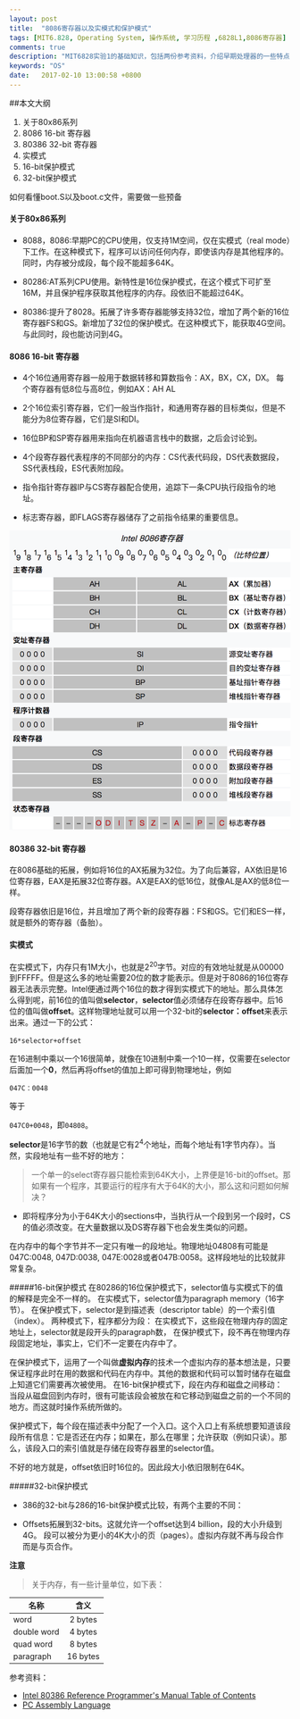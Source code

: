 ```yaml
---
layout: post
title:  "8086寄存器以及实模式和保护模式"
tags: [MIT6.828, Operating System, 操作系统, 学习历程 ,6828L1,8086寄存器]
comments: true
description: "MIT6828实验1的基础知识，包括两份参考资料，介绍早期处理器的一些特点..."
keywords: "OS"
date:   2017-02-10 13:00:58 +0800
---
```

##本文大纲

1. 关于80x86系列
2. 8086 16-bit 寄存器
3. 80386 32-bit 寄存器
4. 实模式
5. 16-bit保护模式
6. 32-bit保护模式

如何看懂boot.S以及boot.c文件，需要做一些预备

#### 关于80x86系列
- 8088，8086:早期PC的CPU使用，仅支持1M空间，仅在实模式（real mode）下工作。在这种模式下，程序可以访问任何内存，即使该内存是其他程序的。同时，内存被分成段，每个段不能超多64K。

- 80286:AT系列CPU使用。新特性是16位保护模式，在这个模式下可扩至16M，并且保护程序获取其他程序的内存。段依旧不能超过64K。

- 80386:提升了8028。拓展了许多寄存器能够支持32位，增加了两个新的16位寄存器FS和GS。新增加了32位的保护模式。在这种模式下，能获取4G空间。与此同时，段也能访问到4G。

#### 8086 16-bit 寄存器

- 4个16位通用寄存器一般用于数据转移和算数指令：AX，BX，CX，DX。
每个寄存器有低8位与高8位，例如AX：AH AL

- 2个16位索引寄存器，它们一般当作指针，和通用寄存器的目标类似，但是不能分为8位寄存器，它们是SI和DI。

- 16位BP和SP寄存器用来指向在机器语言栈中的数据，之后会讨论到。

- 4个段寄存器代表程序的不同部分的内存：CS代表代码段，DS代表数据段，SS代表栈段，ES代表附加段。

- 指令指针寄存器IP与CS寄存器配合使用，追踪下一条CPU执行段指令的地址。

- 标志寄存器，即FLAGS寄存器储存了之前指令结果的重要信息。


![图：8086寄存器](https://github.com/Alvinsjq/6.828_tasks/blob/master/screemshot/8086.png?raw=true)

#### 80386 32-bit 寄存器

在8086基础的拓展，例如将16位的AX拓展为32位。为了向后兼容，AX依旧是16位寄存器，EAX是拓展32位寄存器。AX是EAX的低16位，就像AL是AX的低8位一样。

段寄存器依旧是16位，并且增加了两个新的段寄存器：FS和GS。它们和ES一样，就是额外的寄存器（备胎）。

#### 实模式
在实模式下，内存只有1M大小，也就是2<sup>20</sup>字节。对应的有效地址就是从00000到FFFFF。但是这么多的地址需要20位的数才能表示。但是对于8086的16位寄存器无法表示完整。Intel便通过两个16位的数才得到实模式下的地址。那么具体怎么得到呢，前16位的值叫做**selector**，**selector**值必须储存在段寄存器中。后16位的值叫做**offset**。这样物理地址就可以用一个32-bit的**selector：offset**来表示出来。通过一下的公式：

`16*selector+offset`

在16进制中乘以一个16很简单，就像在10进制中乘一个10一样，仅需要在selector后面加一个**0**，然后再将offset的值加上即可得到物理地址，例如

`047C：0048`

等于

`047C0+0048`，即`04808`。

**selector**是16字节的数（也就是它有2<sup>4</sup>个地址，而每个地址有1字节内存）。当然，实段地址有一些不好的地方：

>一个单一的select寄存器只能检索到64K大小，上界便是16-bit的offset。那如果有一个程序，其要运行的程序有大于64K的大小，那么这和问题如何解决？

- 即将程序分为小于64K大小的sections中，当执行从一个段到另一个段时，CS的值必须改变。在大量数据以及DS寄存器下也会发生类似的问题。

在内存中的每个字节并不一定只有唯一的段地址。物理地址04808有可能是047C:0048, 047D:0038, 047E:0028或者047B:0058。这样段地址的比较就非常复杂。


#####16-bit保护模式
在80286的16位保护模式下，selector值与实模式下的值的解释是完全不一样的。
在实模式下，selector值为paragraph memory（16字节）。
在保护模式下，selector是到描述表（descriptor table）的一个索引值（index）。
两种模式下，程序都分为段：
在实模式下，这些段在物理内存的固定地址上，selector就是段开头的paragraph数，
在保护模式下，段不再在物理内存段固定地址，事实上，它们不一定要在内存中了。

在保护模式下，运用了一个叫做**虚拟内存**的技术一个虚拟内存的基本想法是，只要保证程序此时在用的数据和代码在内存中。其他的数据和代码可以暂时储存在磁盘上知道它们需要再次被使用。
在16-bit保护模式下，段在内存和磁盘之间移动：
当段从磁盘回到内存时，很有可能该段会被放在和它移动到磁盘之前的一个不同的地方。而这就时操作系统所做的。

保护模式下，每个段在描述表中分配了一个入口。这个入口上有系统想要知道该段段所有信息：它是否还在内存；如果在，那么在哪里；允许获取（例如只读）。那么，该段入口的索引值就是存储在段寄存器里的selector值。

不好的地方就是，offset依旧时16位的。因此段大小依旧限制在64K。


#####32-bit保护模式

- 386的32-bit与286的16-bit保护模式比较，有两个主要的不同：

- Offsets拓展到32-bits。这就允许一个offset达到4 billion，段的大小升级到4G。
段可以被分为更小的4K大小的页（pages）。虚拟内存就不再与段合作而是与页合作。

**注意**

>关于内存，有一些计量单位，如下表：

| 名称 | 含义 | 
| - |:-:| 
| word | 2 bytes |
| double word | 4 bytes |
| quad word | 8 bytes |
| paragraph | 16 bytes |



参考资料：

-  [Intel 80386 Reference Programmer's Manual Table of Contents](https://pdos.csail.mit.edu/6.828/2016/readings/i386/s01_02.htm)
- [PC Assembly Language](https://pdos.csail.mit.edu/6.828/2016/readings/pcasm-book.pdf)














